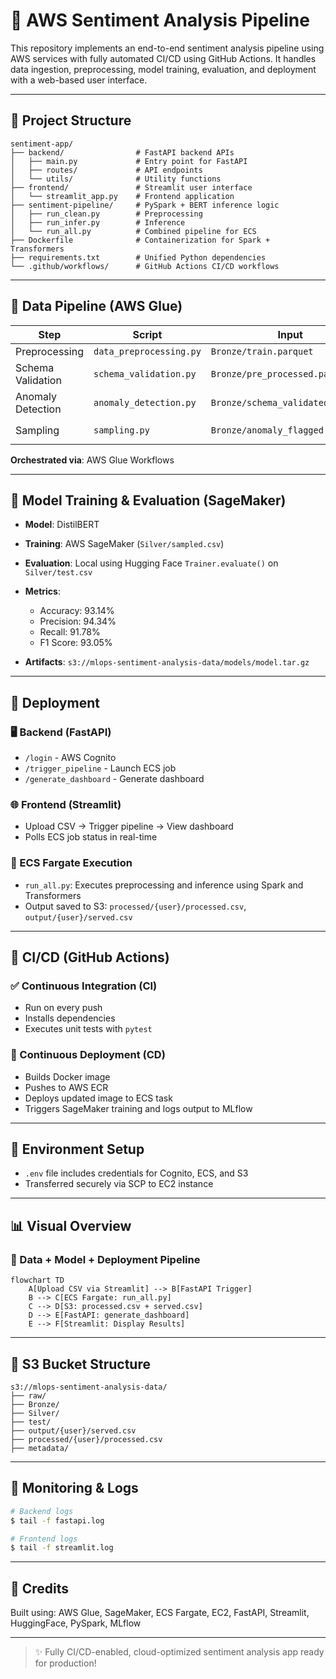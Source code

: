 # 🧠 AWS Sentiment Analysis Pipeline

This repository implements an end-to-end sentiment analysis pipeline using AWS services with fully automated CI/CD using GitHub Actions. It handles data ingestion, preprocessing, model training, evaluation, and deployment with a web-based user interface.

---

## 📁 Project Structure

```
sentiment-app/
├── backend/                # FastAPI backend APIs
│   ├── main.py             # Entry point for FastAPI
│   ├── routes/             # API endpoints
│   └── utils/              # Utility functions
├── frontend/               # Streamlit user interface
│   └── streamlit_app.py    # Frontend application
├── sentiment-pipeline/     # PySpark + BERT inference logic
│   ├── run_clean.py        # Preprocessing
│   ├── run_infer.py        # Inference
│   └── run_all.py          # Combined pipeline for ECS
├── Dockerfile              # Containerization for Spark + Transformers
├── requirements.txt        # Unified Python dependencies
└── .github/workflows/      # GitHub Actions CI/CD workflows
```

---

## 🔄 Data Pipeline (AWS Glue)

| Step              | Script                  | Input                             | Output                                  |
| ----------------- | ----------------------- | --------------------------------- | --------------------------------------- |
| Preprocessing     | `data_preprocessing.py` | `Bronze/train.parquet`            | `Bronze/pre_processed.parquet`          |
| Schema Validation | `schema_validation.py`  | `Bronze/pre_processed.parquet`    | `Bronze/schema_validated.parquet`       |
| Anomaly Detection | `anomaly_detection.py`  | `Bronze/schema_validated.parquet` | `Bronze/anomaly_flagged.parquet`        |
| Sampling          | `sampling.py`           | `Bronze/anomaly_flagged.parquet`  | `Silver/sampled.csv`, `Silver/test.csv` |

**Orchestrated via**: AWS Glue Workflows

---

## 🤗 Model Training & Evaluation (SageMaker)

* **Model**: DistilBERT
* **Training**: AWS SageMaker (`Silver/sampled.csv`)
* **Evaluation**: Local using Hugging Face `Trainer.evaluate()` on `Silver/test.csv`
* **Metrics**:

  * Accuracy: 93.14%
  * Precision: 94.34%
  * Recall: 91.78%
  * F1 Score: 93.05%
* **Artifacts**: `s3://mlops-sentiment-analysis-data/models/model.tar.gz`

---

## 🚀 Deployment

### 🖥️ Backend (FastAPI)

* `/login` - AWS Cognito
* `/trigger_pipeline` - Launch ECS job
* `/generate_dashboard` - Generate dashboard

### 🌐 Frontend (Streamlit)

* Upload CSV → Trigger pipeline → View dashboard
* Polls ECS job status in real-time

### 🐳 ECS Fargate Execution

* `run_all.py`: Executes preprocessing and inference using Spark and Transformers
* Output saved to S3: `processed/{user}/processed.csv`, `output/{user}/served.csv`

---

## 🔁 CI/CD (GitHub Actions)

### ✅ Continuous Integration (CI)

* Run on every push
* Installs dependencies
* Executes unit tests with `pytest`

### 🚀 Continuous Deployment (CD)

* Builds Docker image
* Pushes to AWS ECR
* Deploys updated image to ECS task
* Triggers SageMaker training and logs output to MLflow

---

## 🔐 Environment Setup

* `.env` file includes credentials for Cognito, ECS, and S3
* Transferred securely via SCP to EC2 instance

---

## 📊 Visual Overview

### 🔸 Data + Model + Deployment Pipeline

```mermaid
flowchart TD
    A[Upload CSV via Streamlit] --> B[FastAPI Trigger]
    B --> C[ECS Fargate: run_all.py]
    C --> D[S3: processed.csv + served.csv]
    D --> E[FastAPI: generate_dashboard]
    E --> F[Streamlit: Display Results]
```

---

## 📁 S3 Bucket Structure

```
s3://mlops-sentiment-analysis-data/
├── raw/
├── Bronze/
├── Silver/
├── test/
├── output/{user}/served.csv
├── processed/{user}/processed.csv
├── metadata/
```

---

## 📡 Monitoring & Logs

```bash
# Backend logs
$ tail -f fastapi.log

# Frontend logs
$ tail -f streamlit.log
```

---

## 🙌 Credits

Built using: AWS Glue, SageMaker, ECS Fargate, EC2, FastAPI, Streamlit, HuggingFace, PySpark, MLflow

---

> ✨ Fully CI/CD-enabled, cloud-optimized sentiment analysis app ready for production!
